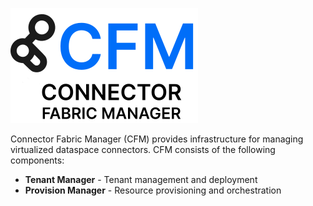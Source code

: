 ![](./docs/logo/cfm.small.logo.svg)

Connector Fabric Manager (CFM) provides infrastructure for managing virtualized dataspace connectors. CFM consists of the
following components:

- **Tenant Manager** - Tenant management and deployment
- **Provision Manager** - Resource provisioning and orchestration


